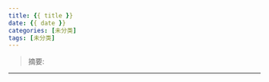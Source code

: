 ```yaml
---
title: {{ title }}
date: {{ date }}
categories: [未分类]
tags: [未分类]
---
```

> 摘要: 

<!-- more -->

------
